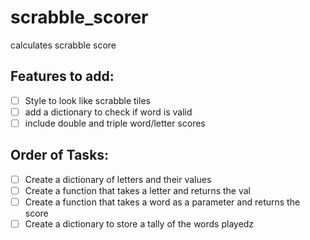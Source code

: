 # scrabble_scorer
 calculates scrabble score 

 ## Features to add: 
  - [ ] Style to look like scrabble tiles
  - [ ] add a dictionary to check if word is valid
  - [ ] include double and triple word/letter scores

## Order of Tasks:
  - [ ] Create a dictionary of letters and their values
  - [ ] Create a function that takes a letter and returns the val
  - [ ] Create a function that takes a word as a parameter and returns the score
  - [ ] Create a dictionary to store a tally of the words playedz